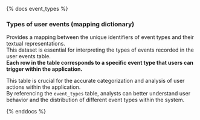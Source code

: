 {% docs event_types %}

### Types of user events (mapping dictionary)

Provides a mapping between the unique identifiers of event types and their textual representations.  
This dataset is essential for interpreting the types of events recorded in the user events table.   
**Each row in the table corresponds to a specific event type that users can trigger within the application.**

This table is crucial for the accurate categorization and analysis of user actions within the application.  
By referencing the `event_types` table, analysts can better understand user behavior and the distribution of different event types within the system.

{% enddocs %}